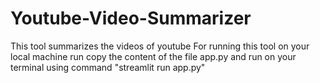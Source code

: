 # Youtube-Video-Summarizer
This tool summarizes the videos of youtube
For running this tool on your local machine run copy the content of the file app.py and run on your terminal using command "streamlit run app.py"
